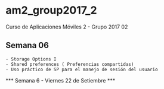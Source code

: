 # am2_group2017_2
Curso de Aplicaciones Móviles 2 - Grupo 2017 02

## Semana 06 
  
    - Storage Options I
    - Shared preferences ( Preferencias compartidas)
    - Uso práctico de SP para el manejo de sesión del usuario
    
*** Semana 6 -  Viernes 22 de Setiembre ***
